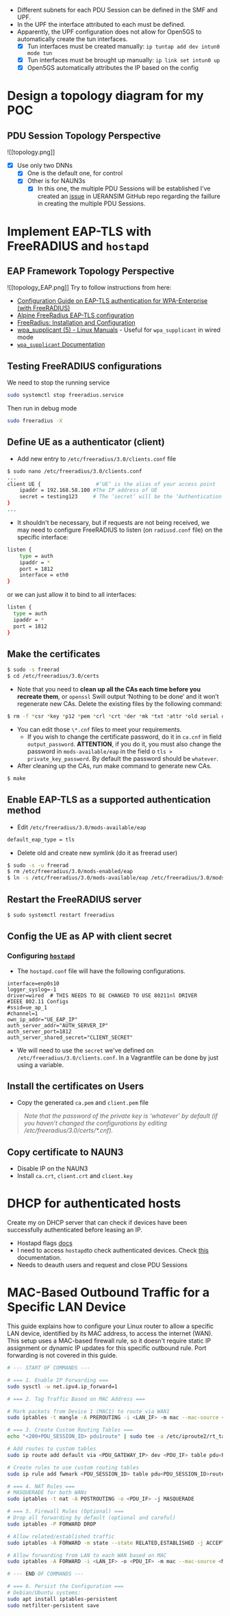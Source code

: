 - Different subnets for each PDU Session can be defined in the SMF and UPF.
- In the UPF the interface attributed to each must be defined.
- Apparently, the UPF configuration does not allow for Open5GS to automatically create the tun interfaces.
	- [x] Tun interfaces must be created manually: `ip tuntap add dev intun0 mode tun`
	- [x] Tun interfaces must be brought up manually: `ip link set intun0 up`
	- [x] Open5GS automatically attributes the IP based on the config

# Design a topology diagram for my POC
## PDU Session Topology Perspective
![[topology.png]]
- [x] Use only two DNNs
	- [x] One is the default one, for control
	- [x] Other is for NAUN3s
		- [x] In this one, the multiple PDU Sessions will be established
I've created an [issue](https://github.com/aligungr/UERANSIM/issues/756) in UERANSIM GitHub repo regarding the faillure in creating the multiple PDU Sessions.
# Implement EAP-TLS with FreeRADIUS and `hostapd` 
## EAP Framework Topology Perspective
![[topology_EAP.png]]
Try to follow instructions from here:
- [Configuration Guide on EAP-TLS authentication for WPA-Enterprise (with FreeRADIUS)](https://www.tp-link.com/us/support/faq/3456/)
- [Alpine FreeRadius EAP-TLS configuration](https://wiki.alpinelinux.org/wiki/FreeRadius_EAP-TLS_configuration)
- [FreeRadius: Installation and Configuration](https://simplificandoredes.com/en/freeradius-installation-and-configuration)
- [wpa_supplicant (5) - Linux Manuals](https://www.systutorials.com/docs/linux/man/5-wpa_supplicant/) - Useful for `wpa_supplicant` in wired mode
- [`wpa_supplicant` Documentation](https://w1.fi/wpa_supplicant/devel/)
## Testing FreeRADIUS configurations
We need to stop the running service
``` bash
sudo systemctl stop freeradius.service
```
Then run in debug mode
```bash
sudo freeradius -X
```
## Define UE as a authenticator (client)
- Add new entry to `/etc/freeradius/3.0/clients.conf` file
```bash
$ sudo nano /etc/freeradius/3.0/clients.conf
...
client UE {                  #’UE’ is the alias of your access point
	ipaddr = 192.168.58.100 #The IP address of UE
	secret = testing123     # The ’secret’ will be the ‘Authentication Password’
}
...
```
- It shouldn't be necessary, but if requests are not being received, we may need to configure FreeRADIUS to listen (on `radiusd.conf` file) on the specific interface:
```bash
listen {
	type = auth
	ipaddr = *
	port = 1812
	interface = eth0
}
```
or we can just allow it to bind to all interfaces:
```bash
listen {
  type = auth
  ipaddr = *
  port = 1812
}
```
## Make the certificates
```bash
$ sudo -s freerad
$ cd /etc/freeradius/3.0/certs
```
- Note that you need to **clean up all the CAs each time before you recreate them**, or `openssl` Swill output ‘Nothing to be done’ and it won’t regenerate new CAs. Delete the existing files by the following command:
```bash
$ rm -f *csr *key *p12 *pem *crl *crt *der *mk *txt *attr *old serial dh
```
- You can edit those `\*.cnf` files to meet your requirements. 
	- If you wish to change the certificate password, do it in `ca.cnf` in field `output_password`. **ATTENTION**, if you do it, you must also change the password in `mods-available/eap` in the field o `tls > private_key_password`. By default the password should be `whatever`.
- After cleaning up the CAs, run make command to generate new CAs.
```bash
$ make
```
## Enable EAP-TLS as a supported authentication method
- Edit `/etc/freeradius/3.0/mods-available/eap`
```bash
default_eap_type = tls
```
- Delete old and create new symlink (do it as freerad user)
```bash
$ sudo -s -u freerad
$ rm /etc/freeradius/3.0/mods-enabled/eap
$ ln -s /etc/freeradius/3.0/mods-available/eap /etc/freeradius/3.0/mods-enabled/eap
```
## Restart the FreeRADIUS server
```bash
$ sudo systemctl restart freeradius
```
## Config the UE as AP with client secret
### Configuring [`hostapd`](https://wireless.docs.kernel.org/en/latest/en/users/documentation/hostapd.html)
- The `hostapd.conf` file will have the following configurations.
```
interface=enp0s10
logger_syslog=-1
driver=wired  # THIS NEEDS TO BE CHANGED TO USE 80211nl DRIVER
#IEEE 802.11 Configs
#ssid=ue_ap_1
#channel=1
own_ip_addr="UE_EAP_IP"
auth_server_addr="AUTH_SERVER_IP"
auth_server_port=1812
auth_server_shared_secret="CLIENT_SECRET"
```
- We will need to use the `secret` we've defined on `/etc/freeradius/3.0/clients.conf`. In a Vagrantfile can be done by just using a variable.
## Install the certificates on Users
-  Copy the generated `ca.pem` and `client.pem` file
> *Note that the password of the private key is ‘whatever’ by default (if you haven’t changed the configurations by editing /etc/freeradius/3.0/certs/\*.cnf).*
## Copy certificate to NAUN3
- Disable IP on the NAUN3
- Install `ca.crt`, `client.crt` and `client.key`
# DHCP for authenticated hosts
Create my on DHCP server that can check if devices have been successfully authenticated before leasing an IP.
- Hostapd flags [docs](https://w1.fi/wpa_supplicant/devel/wpa__ctrl_8h.html)
- I need to access `hostapd`to check authenticated devices. Check [this](https://w1.fi/wpa_supplicant/devel/hostapd_ctrl_iface_page.html) documentation.
- Needs to deauth users and request and close PDU Sessions
# MAC-Based Outbound Traffic for a Specific LAN Device
This guide explains how to configure your Linux router to allow a specific LAN device, identified by its MAC address, to access the internet (WAN). This setup uses a MAC-based firewall rule, so it doesn't require static IP assignment or dynamic IP updates for this specific outbound rule. Port forwarding is not covered in this guide.

```bash
# --- START OF COMMANDS ---

# === 1. Enable IP Forwarding ===
sudo sysctl -w net.ipv4.ip_forward=1

# === 2. Tag Traffic Based on MAC Address ===

# Mark packets from Device 1 (MAC1) to route via WAN1
sudo iptables -t mangle -A PREROUTING -i <LAN_IF> -m mac --mac-source <MAC_DEVICE> -j MARK --set-mark <PDU_SESSION_ID>

# === 3. Create Custom Routing Tables ===
echo "<200+PDU_SESSION_ID> pdu1route" | sudo tee -a /etc/iproute2/rt_tables

# Add routes to custom tables
sudo ip route add default via <PDU_GATEWAY_IP> dev <PDU_IF> table pdu<PDU_SESSION_ID>route

# Create rules to use custom routing tables
sudo ip rule add fwmark <PDU_SESSION_ID> table pdu<PDU_SESSION_ID>route

# === 4. NAT Rules ===
# MASQUERADE for both WANs
sudo iptables -t nat -A POSTROUTING -o <PDU_IF> -j MASQUERADE

# === 5. Firewall Rules (Optional) ===
# Drop all forwarding by default (optional and careful)
sudo iptables -P FORWARD DROP

# Allow related/established traffic
sudo iptables -A FORWARD -m state --state RELATED,ESTABLISHED -j ACCEPT

# Allow forwarding from LAN to each WAN based on MAC
sudo iptables -A FORWARD -i <LAN_IF> -o <PDU_IF> -m mac --mac-source <MAC_DEVICE> -j ACCEPT

# --- END OF COMMANDS ---

# === 6. Persist the Configuration ===
# Debian/Ubuntu systems:
sudo apt install iptables-persistent
sudo netfilter-persistent save
```